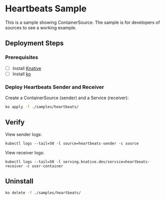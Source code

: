 # Heartbeats Sample

This is a sample showing ContainerSource. The sample is for developers of
sources to see a working example.

## Deployment Steps

### Prerequisites

- [ ] Install
      [Knative](https://www.knative.dev/docs/install/)
- [ ] Install
      [ko](https://github.com/google/go-containerregistry/tree/master/cmd/ko)

### Deploy Heartbeats Sender and Receiver

Create a ContainerSource (sender) and a Service (receiver):

```bash
ko apply -f ./samples/heartbeats/
```

## Verify

View sender logs:

```shell
kubectl logs --tail=50 -l source=heartbeats-sender -c source
```

View receiver logs:

```shell
kubectl logs --tail=50 -l serving.knative.dev/service=heartbeats-receiver -c user-container
```

## Uninstall

```bash
ko delete -f ./samples/heartbeats/
```
